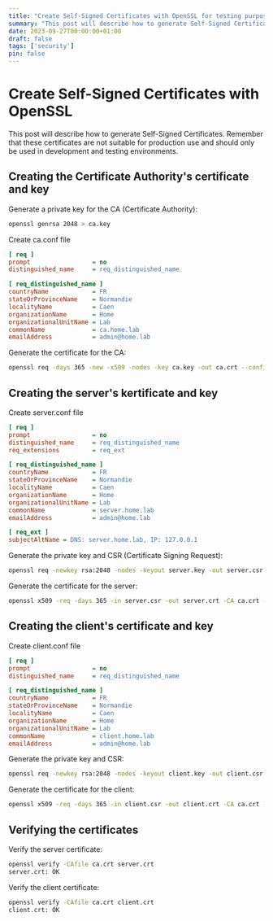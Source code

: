 ```yaml
---
title: "Create Self-Signed Certificates with OpenSSL for testing purposes"
summary: "This post will describe how to generate Self-Signed Certificates"
date: 2023-09-27T00:00:00+01:00
draft: false
tags: ['security']
pin: false
---
```


# Create Self-Signed Certificates with OpenSSL

This post will describe how to generate Self-Signed Certificates. Remember that these certificates are not suitable for production use and should only be used in development and testing environments.

## Creating the Certificate Authority's certificate and key

Generate a private key for the CA (Certificate Authority):

```bash
openssl genrsa 2048 > ca.key
```

Create ca.conf file

```ini
[ req ]
prompt                 = no
distinguished_name     = req_distinguished_name

[ req_distinguished_name ]
countryName            = FR
stateOrProvinceName    = Normandie
localityName           = Caen
organizationName       = Home
organizationalUnitName = Lab
commonName             = ca.home.lab
emailAddress           = admin@home.lab
```

Generate the certificate for the CA:

```bash
openssl req -days 365 -new -x509 -nodes -key ca.key -out ca.crt --config ca.conf
```

## Creating the server's kertificate and key

Create server.conf file

```ini
[ req ]
prompt                 = no
distinguished_name     = req_distinguished_name
req_extensions         = req_ext

[ req_distinguished_name ]
countryName            = FR
stateOrProvinceName    = Normandie
localityName           = Caen
organizationName       = Home
organizationalUnitName = Lab
commonName             = server.home.lab
emailAddress           = admin@home.lab

[ req_ext ]
subjectAltName = DNS: server.home.lab, IP: 127.0.0.1
```

Generate the private key and CSR (Certificate Signing Request):

```bash
openssl req -newkey rsa:2048 -nodes -keyout server.key -out server.csr --config server.conf -extensions req_ext -extfile server.conf
```

Generate the certificate for the server:

```bash
openssl x509 -req -days 365 -in server.csr -out server.crt -CA ca.crt -CAkey ca.key
```

## Creating the client's certificate and key

Create client.conf file

```ini
[ req ]
prompt                 = no
distinguished_name     = req_distinguished_name

[ req_distinguished_name ]
countryName            = FR
stateOrProvinceName    = Normandie
localityName           = Caen
organizationName       = Home
organizationalUnitName = Lab
commonName             = client.home.lab
emailAddress           = admin@home.lab
```

Generate the private key and CSR:

```bash
openssl req -newkey rsa:2048 -nodes -keyout client.key -out client.csr --config client.conf
```

Generate the certificate for the client:

```bash
openssl x509 -req -days 365 -in client.csr -out client.crt -CA ca.crt -CAkey ca.key
```

## Verifying the certificates

Verify the server certificate:

```bash
openssl verify -CAfile ca.crt server.crt
server.crt: OK
```

Verify the client certificate:

```bash
openssl verify -CAfile ca.crt client.crt
client.crt: OK
```
